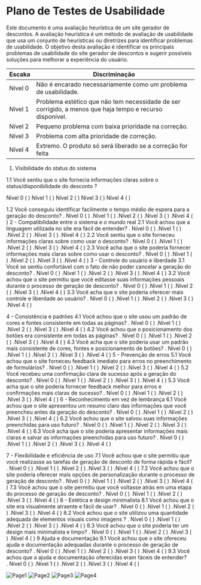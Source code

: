 # Plano de Testes de Usabilidade

Este documento é uma avaliação heurística de um site gerador de descontos. A avaliação heurística é um método de avaliação de usabilidade que usa um conjunto de heurísticas ou diretrizes para identificar problemas de usabilidade. O objetivo desta avaliação é identificar os principais problemas de usabilidade do site gerador de descontos e sugerir possíveis soluções para melhorar a experiência do usuário. 

|Escaka|Discriminação|
|------|-------------|
|Nível 0|Não é encarado necessariamente como um problema de usabilidade. |
|Nível 1|Problema estético que não tem necessidade de ser corrigido, a menos que haja tempo e recurso disponível. |
|Nível 2|Pequeno problema com baixa prioridade na correção. |
|Nível 3| Problema com alta prioridade de correção. |
|Nível 4|Extremo. O produto só será liberado se a correção for feita|

 1. Visibilidade do status do sistema
 
1.1	Você sentiu que o site fornecia informações claras sobre o status/disponibilidade do desconto ?

Nível 0 (  )    Nível 1 (  )    Nível 2 (  )    Nível 3 (  )      Nível 4 (  )

1.2	Você conseguiu identificar facilmente o tempo médio de espera para a geração do desconto?
      . Nível 0 (  )    .Nível 1 (  )    .Nível 2 (  )    .Nível 3 (  )      .Nível 4 (  )
2 - Compatibilidade entre o sistema e o mundo real
2.1 Você achou que a linguagem utilizada no site era fácil de entender?
    . Nível 0 (  )    .Nível 1 (  )    .Nível 2 (  )    .Nível 3 (  )      .Nível 4 (  )
2.2 Você sentiu que o site forneceu informações claras sobre como usar o desconto?
    . Nível 0 (  )    .Nível 1 (  )    .Nível 2 (  )    .Nível 3 (  )      .Nível 4 (  )
2.3 Você acha que o site poderia fornecer informações mais claras sobre como usar o desconto?
    . Nível 0 (  )    .Nível 1 (  )    .Nível 2 (  )    .Nível 3 (  )      .Nível 4 (  )
3 - Controle do usuário e liberdade
3.1 Você se sentiu confortável com o fato de não poder cancelar a geração do desconto?
    . Nível 0 (  )    .Nível 1 (  )    .Nível 2 (  )    .Nível 3 (  )      .Nível 4 (  )
3.2 Você achou que o site permitiu que você editasse suas informações pessoais durante o processo de geração de desconto?
    . Nível 0 (  )    .Nível 1 (  )    .Nível 2 (  )    .Nível 3 (  )      .Nível 4 (  )
3.3 Você acha que o site poderia oferecer mais controle e liberdade ao usuário?
    . Nível 0 (  )    .Nível 1 (  )    .Nível 2 (  )    .Nível 3 (  )      .Nível 4 (  )

4 - Consistência e padrões
4.1 Você achou que o site usou um padrão de cores e fontes consistente em todas as páginas?
    . Nível 0 (  )    .Nível 1 (  )    .Nível 2 (  )    .Nível 3 (  )      .Nível 4 (  )
4.2 Você achou que o posicionamento dos botões era consistente em todas as páginas?
    . Nível 0 (  )    .Nível 1 (  )    .Nível 2 (  )    .Nível 3 (  )      .Nível 4 (  )
4.3 Você acha que o site poderia usar um padrão mais consistente de cores, fontes e posicionamento de botões?
    . Nível 0 (  )    .Nível 1 (  )    .Nível 2 (  )    .Nível 3 (  )      .Nível 4 (  )
5 - Prevenção de erros
5.1 Você achou que o site forneceu feedback imediato para erros no preenchimento de formulários?
    . Nível 0 (  )    .Nível 1 (  )    .Nível 2 (  )    .Nível 3 (  )      .Nível 4 (  )
5.2 Você recebeu uma confirmação clara de sucesso após a geração do desconto?
    . Nível 0 (  )    .Nível 1 (  )    .Nível 2 (  )    .Nível 3 (  )      .Nível 4 (  )
5.3 Você acha que o site poderia fornecer feedback melhor para erros e confirmações mais claras de sucesso?
    . Nível 0 (  )    .Nível 1 (  )    .Nível 2 (  )    .Nível 3 (  )      .Nível 4 (  )
6 - Reconhecimento em vez de lembrança
6.1 Você achou que o site apresentou um resumo claro das informações que você preencheu antes da geração do desconto?
    . Nível 0 (  )    .Nível 1 (  )    .Nível 2 (  )    .Nível 3 (  )      .Nível 4 (  )
6.2 Você achou que o site salvou suas informações preenchidas para uso futuro?
    . Nível 0 (  )    .Nível 1 (  )    .Nível 2 (  )    .Nível 3 (  )      .Nível 4 (  )
6.3 Você acha que o site poderia apresentar informações mais claras e salvar as informações preenchidas para uso futuro? 
 . Nível 0 (  )    .Nível 1 (  )    .Nível 2 (  )    .Nível 3 (  )      .Nível 4 (  )

7 - Flexibilidade e eficiência de uso
7.1 Você achou que o site permitiu que você realizasse as tarefas de geração de desconto de forma rápida e fácil?
    . Nível 0 (  )    .Nível 1 (  )    .Nível 2 (  )    .Nível 3 (  )      .Nível 4 (  )
7.2 Você achou que o site poderia oferecer mais opções de personalização durante o processo de geração de desconto?
    . Nível 0 (  )    .Nível 1 (  )    .Nível 2 (  )    .Nível 3 (  )      .Nível 4 (  )
7.3 Você achou que o site permitiu que você voltasse atrás em uma etapa do processo de geração de desconto?
    . Nível 0 (  )    .Nível 1 (  )    .Nível 2 (  )    .Nível 3 (  )      .Nível 4 (  )
8 - Estética e design minimalista
8.1 Você achou que o site era visualmente atraente e fácil de usar?
    . Nível 0 (  )    .Nível 1 (  )    .Nível 2 (  )    .Nível 3 (  )      .Nível 4 (  )
8.2 Você achou que o site utilizou uma quantidade adequada de elementos visuais como imagens ?
    . Nível 0 (  )    .Nível 1 (  )    .Nível 2 (  )    .Nível 3 (  )      .Nível 4 (  )
8.3 Você achou que o site poderia ter um design mais minimalista e limpo?
    . Nível 0 (  )    .Nível 1 (  )    .Nível 2 (  )    .Nível 3 (  )      .Nível 4 (  )
9 Ajuda e documentação
9.1 Você achou que o site ofereceu ajuda e documentação adequadas durante o processo de geração de desconto?
    . Nível 0 (  )    .Nível 1 (  )    .Nível 2 (  )    .Nível 3 (  )      .Nível 4 (  )
9.3 Você achou que a ajuda e documentação oferecidas eram fáceis de entender?  
. Nível 0 (  )    .Nível 1 (  )    .Nível 2 (  )    .Nível 3 (  )      .Nível 4 (  )


                                      
                                       




![Page1](https://user-images.githubusercontent.com/129917490/232896579-14eeab9f-c8c0-4320-a818-8c065214d145.jpeg)
![Page2](https://user-images.githubusercontent.com/129917490/232896618-e9698685-2da6-4b41-904f-b544268fc4af.jpeg)
![Page3](https://user-images.githubusercontent.com/129917490/232896675-1309098e-1f68-4643-b577-f78d62589843.jpeg)
![Page4](https://user-images.githubusercontent.com/129917490/232896697-d08e7aa9-0215-4636-89c8-cf80704e81a8.jpeg)


